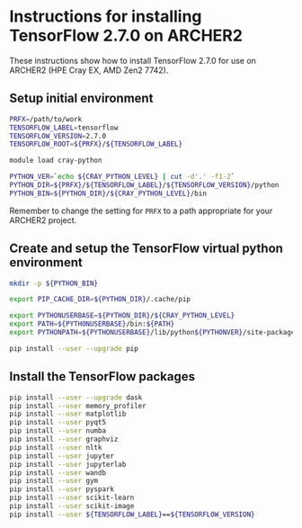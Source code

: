 Instructions for installing TensorFlow 2.7.0 on ARCHER2
=======================================================

These instructions show how to install TensorFlow 2.7.0 for use on ARCHER2 (HPE Cray EX, AMD Zen2 7742).


Setup initial environment
-------------------------

```bash
PRFX=/path/to/work
TENSORFLOW_LABEL=tensorflow
TENSORFLOW_VERSION=2.7.0
TENSORFLOW_ROOT=${PRFX}/${TENSORFLOW_LABEL}

module load cray-python

PYTHON_VER=`echo ${CRAY_PYTHON_LEVEL} | cut -d'.' -f1-2`
PYTHON_DIR=${PRFX}/${TENSORFLOW_LABEL}/${TENSORFLOW_VERSION}/python
PYTHON_BIN=${PYTHON_DIR}/${CRAY_PYTHON_LEVEL}/bin
```

Remember to change the setting for `PRFX` to a path appropriate for your ARCHER2 project.


Create and setup the TensorFlow virtual python environment
----------------------------------------------------------

```bash
mkdir -p ${PYTHON_BIN}

export PIP_CACHE_DIR=${PYTHON_DIR}/.cache/pip

export PYTHONUSERBASE=${PYTHON_DIR}/${CRAY_PYTHON_LEVEL}
export PATH=${PYTHONUSERBASE}/bin:${PATH}
export PYTHONPATH=${PYTHONUSERBASE}/lib/python${PYTHONVER}/site-packages:${PYTHONPATH}

pip install --user --upgrade pip
```


Install the TensorFlow packages
-------------------------------

```bash
pip install --user --upgrade dask
pip install --user memory_profiler
pip install --user matplotlib
pip install --user pyqt5
pip install --user numba
pip install --user graphviz
pip install --user nltk
pip install --user jupyter
pip install --user jupyterlab
pip install --user wandb
pip install --user gym
pip install --user pyspark
pip install --user scikit-learn
pip install --user scikit-image
pip install --user ${TENSORFLOW_LABEL}==${TENSORFLOW_VERSION}
```